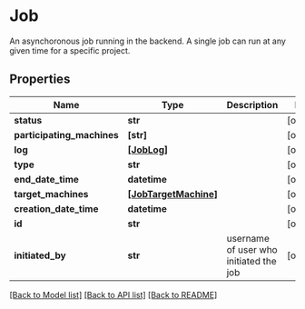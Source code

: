# Job

An asynchoronous job running in the backend. A single job can run at any given time for a specific project.
## Properties
Name | Type | Description | Notes
------------ | ------------- | ------------- | -------------
**status** | **str** |  | [optional] 
**participating_machines** | **[str]** |  | [optional] 
**log** | [**[JobLog]**](JobLog.md) |  | [optional] 
**type** | **str** |  | [optional] 
**end_date_time** | **datetime** |  | [optional] 
**target_machines** | [**[JobTargetMachine]**](JobTargetMachine.md) |  | [optional] 
**creation_date_time** | **datetime** |  | [optional] 
**id** | **str** |  | [optional] 
**initiated_by** | **str** | username of user who initiated the job | [optional] 

[[Back to Model list]](../README.md#documentation-for-models) [[Back to API list]](../README.md#documentation-for-api-endpoints) [[Back to README]](../README.md)


